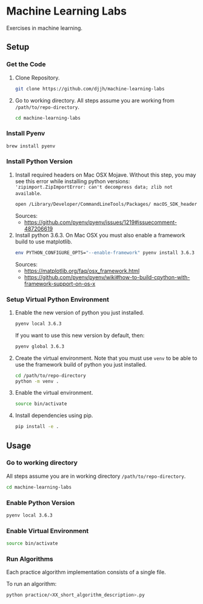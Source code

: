 # Machine Learning Labs
Exercises in machine learning.


## Setup

### Get the Code
1.  Clone Repository.
    ```sh
    git clone https://github.com/djjh/machine-learning-labs
    ```
2.  Go to working directory. All steps assume you are working from `/path/to/repo-directory`.
    ```sh
    cd machine-learning-labs
    ```

### Install Pyenv
```sh
brew install pyenv
```

### Install Python Version

1.  Install required headers on Mac OSX Mojave. Without this step, you may see this error while installing python versions: `'zipimport.ZipImportError: can't decompress data; zlib not available`.
    ```sh
    open /Library/Developer/CommandLineTools/Packages/ macOS_SDK_headers_for_macOS_10.14.pkg
    ```
    Sources:
    *   <https://github.com/pyenv/pyenv/issues/1219#issuecomment-487206619>
2.  Install python 3.6.3. On Mac OSX you must also enable a framework build to use matplotlib.
    ```sh
    env PYTHON_CONFIGURE_OPTS="--enable-framework" pyenv install 3.6.3
    ```
    Sources:
    *   <https://matplotlib.org/faq/osx_framework.html>
    *   <https://github.com/pyenv/pyenv/wiki#how-to-build-cpython-with-framework-support-on-os-x>


### Setup Virtual Python Environment
1.  Enable the new version of python you just installed.

    ```sh
    pyenv local 3.6.3
    ```
    If you want to use this new version by default, then:
    ```sh
    pyenv global 3.6.3
    ```
2.  Create the virtual environment. Note that you must use `venv`
    to be able to use the framework build of python you just installed.
    ```sh
    cd /path/to/repo-directory
    python -m venv .
    ```
3.  Enable the virtual environment.
    ```sh
    source bin/activate
    ```
4.  Install dependencies using pip.
    ```sh
    pip install -e .
    ```

## Usage

### Go to working directory
All steps assume you are in working directory `/path/to/repo-directory`.
```sh
cd machine-learning-labs
```

### Enable Python Version
```sh
pyenv local 3.6.3
```
### Enable Virtual Environment
```sh
source bin/activate
```
### Run Algorithms
Each practice algorithm implementation consists of a single file.

To run an algorithm:

```sh
python practice/<XX_short_algorithm_description>.py
```
